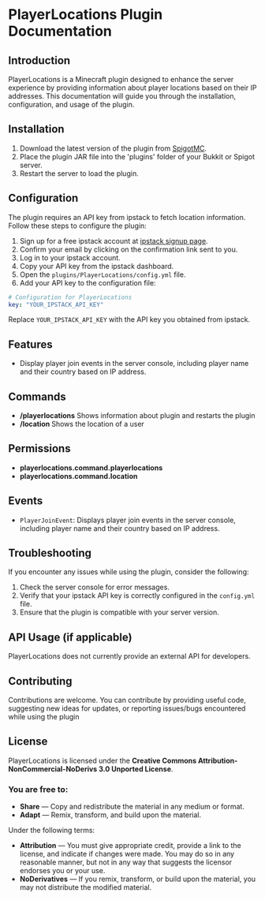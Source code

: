 # PlayerLocations Plugin Documentation

## Introduction

PlayerLocations is a Minecraft plugin designed to enhance the server experience by providing information about player locations based on their IP addresses. This documentation will guide you through the installation, configuration, and usage of the plugin.

## Installation

1. Download the latest version of the plugin from [SpigotMC]().
2. Place the plugin JAR file into the 'plugins' folder of your Bukkit or Spigot server.
3. Restart the server to load the plugin.

## Configuration

The plugin requires an API key from ipstack to fetch location information. Follow these steps to configure the plugin:

1. Sign up for a free ipstack account at [ipstack signup page](https://ipstack.com/signup).
2. Confirm your email by clicking on the confirmation link sent to you.
3. Log in to your ipstack account.
4. Copy your API key from the ipstack dashboard.
5. Open the `plugins/PlayerLocations/config.yml` file.
6. Add your API key to the configuration file:

```yaml
# Configuration for PlayerLocations
key: "YOUR_IPSTACK_API_KEY"
```

Replace `YOUR_IPSTACK_API_KEY` with the API key you obtained from ipstack.

## Features

- Display player join events in the server console, including player name and their country based on IP address.

## Commands

- **/playerlocations** Shows information about plugin and restarts the plugin 
- **/location <username>** Shows the location of a user

## Permissions

- **playerlocations.command.playerlocations**
- **playerlocations.command.location**

## Events

- `PlayerJoinEvent`: Displays player join events in the server console, including player name and their country based on IP address.

## Troubleshooting

If you encounter any issues while using the plugin, consider the following:

1. Check the server console for error messages.
2. Verify that your ipstack API key is correctly configured in the `config.yml` file.
3. Ensure that the plugin is compatible with your server version.

## API Usage (if applicable)

PlayerLocations does not currently provide an external API for developers.

## Contributing

Contributions are welcome. You can contribute by providing useful code, suggesting new ideas for updates, or reporting issues/bugs encountered while using the plugin

## License

PlayerLocations is licensed under the **Creative Commons Attribution-NonCommercial-NoDerivs 3.0 Unported License**.

### You are free to:

- **Share** — Copy and redistribute the material in any medium or format.
- **Adapt** — Remix, transform, and build upon the material.

Under the following terms:

- **Attribution** — You must give appropriate credit, provide a link to the license, and indicate if changes were made. You may do so in any reasonable manner, but not in any way that suggests the licensor endorses you or your use.
- **NoDerivatives** — If you remix, transform, or build upon the material, you may not distribute the modified material.

